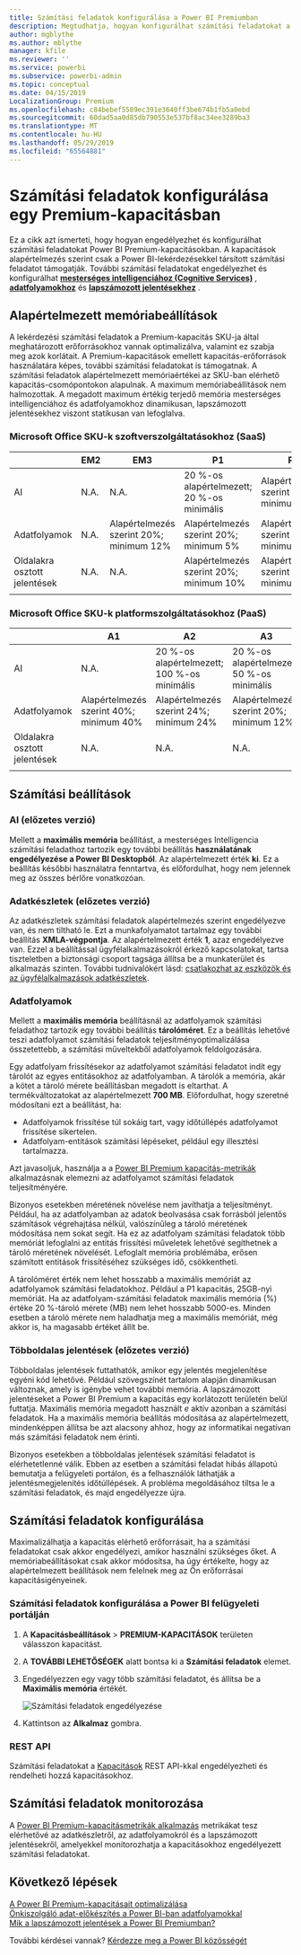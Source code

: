 ```yaml
---
title: Számítási feladatok konfigurálása a Power BI Premiumban
description: Megtudhatja, hogyan konfigurálhat számítási feladatokat a Power BI Premiumban.
author: mgblythe
ms.author: mblythe
manager: kfile
ms.reviewer: ''
ms.service: powerbi
ms.subservice: powerbi-admin
ms.topic: conceptual
ms.date: 04/15/2019
LocalizationGroup: Premium
ms.openlocfilehash: c84bebef5589ec391e3640ff3be674b1fb5a0ebd
ms.sourcegitcommit: 60dad5aa0d85db790553e537bf8ac34ee3289ba3
ms.translationtype: MT
ms.contentlocale: hu-HU
ms.lasthandoff: 05/29/2019
ms.locfileid: "65564881"
---
```

# <a name="configure-workloads-in-a-premium-capacity"></a>Számítási feladatok konfigurálása egy Premium-kapacitásban

Ez a cikk azt ismerteti, hogy hogyan engedélyezhet és konfigurálhat számítási feladatokat Power BI Premium-kapacitásokban. A kapacitások alapértelmezés szerint csak a Power BI-lekérdezésekkel társított számítási feladatot támogatják. További számítási feladatokat engedélyezhet és konfigurálhat **[mesterséges intelligenciához (Cognitive Services)](service-cognitive-services.md)** , **[adatfolyamokhoz](service-dataflows-overview.md#dataflow-capabilities-on-power-bi-premium)** és **[lapszámozott jelentésekhez](paginated-reports-save-to-power-bi-service.md)** .

## <a name="default-memory-settings"></a>Alapértelmezett memóriabeállítások

A lekérdezési számítási feladatok a Premium-kapacitás SKU-ja által meghatározott erőforrásokhoz vannak optimalizálva, valamint ez szabja meg azok korlátait. A Premium-kapacitások emellett kapacitás-erőforrások használatára képes, további számítási feladatokat is támogatnak. A számítási feladatok alapértelmezett memóriaértékei az SKU-ban elérhető kapacitás-csomópontokon alapulnak. A maximum memóriabeállítások nem halmozottak. A megadott maximum értékig terjedő memória mesterséges intelligenciához és adatfolyamokhoz dinamikusan, lapszámozott jelentésekhez viszont statikusan van lefoglalva. 

### <a name="microsoft-office-skus-for-software-as-a-service-saas-scenarios"></a>Microsoft Office SKU-k szoftverszolgáltatásokhoz (SaaS)

|                     | EM2                      | EM3                       | P1                      | P2                       | P3                       |
|---------------------|--------------------------|--------------------------|-------------------------|--------------------------|--------------------------|
| AI | N.A. | N.A. | 20 %-os alapértelmezett; 20 %-os minimális | Alapértelmezés szerint 20%; minimum 10% | Alapértelmezés szerint 20%; minimum 5% |
| Adatfolyamok | N.A. |Alapértelmezés szerint 20%; minimum 12%  | Alapértelmezés szerint 20%; minimum 5%  | Alapértelmezés szerint 20%; minimum 3% | Alapértelmezés szerint 20%; minimum 2%  |
| Oldalakra osztott jelentések | N.A. |N.A. | Alapértelmezés szerint 20%; minimum 10% | Alapértelmezés szerint 20%; minimum 5% | Alapértelmezés szerint 20%; minimum 2,5% |
| | | | | | |

### <a name="microsoft-azure-skus-for-platform-as-a-service-paas-scenarios"></a>Microsoft Office SKU-k platformszolgáltatásokhoz (PaaS)

|                  | A1                       | A2                       | A3                      | A4                       | A5                      | A6                        |
|-------------------|--------------------------|--------------------------|-------------------------|--------------------------|-------------------------|---------------------------|
| AI | N.A.                      | 20 %-os alapértelmezett; 100 %-os minimális                     | 20 %-os alapértelmezett; 50 %-os minimális                     | 20 %-os alapértelmezett; 20 %-os minimális | Alapértelmezés szerint 20%; minimum 10% | Alapértelmezés szerint 20%; minimum 5% |
| Adatfolyamok         | Alapértelmezés szerint 40%; minimum 40% | Alapértelmezés szerint 24%; minimum 24% | Alapértelmezés szerint 20%; minimum 12% | Alapértelmezés szerint 20%; minimum 5%  | Alapértelmezés szerint 20%; minimum 3% | Alapértelmezés szerint 20%; minimum 2%   |
| Oldalakra osztott jelentések | N.A.                      | N.A.                      | N.A.                     | Alapértelmezés szerint 20%; minimum 10% | Alapértelmezés szerint 20%; minimum 5% | Alapértelmezés szerint 20%; minimum 2,5% |
| | | | | | |

## <a name="workload-settings"></a>Számítási beállítások

### <a name="ai-preview"></a>AI (előzetes verzió)

Mellett a **maximális memória** beállítást, a mesterséges Intelligencia számítási feladathoz tartozik egy további beállítás **használatának engedélyezése a Power BI Desktopból**. Az alapértelmezett érték **ki**. Ez a beállítás későbbi használatra fenntartva, és előfordulhat, hogy nem jelennek meg az összes bérlőre vonatkozóan.

### <a name="datasets-preview"></a>Adatkészletek (előzetes verzió)

Az adatkészletek számítási feladatok alapértelmezés szerint engedélyezve van, és nem tiltható le. Ezt a munkafolyamatot tartalmaz egy további beállítás **XMLA-végpontja**. Az alapértelmezett érték **1**, azaz engedélyezve van. Ezzel a beállítással ügyfélalkalmazásokról érkező kapcsolatokat, tartsa tiszteletben a biztonsági csoport tagsága állítsa be a munkaterület és alkalmazás szinten. További tudnivalókért lásd: [csatlakozhat az eszközök és az ügyfélalkalmazások adatkészletek](service-premium-connect-tools.md).

### <a name="dataflows"></a>Adatfolyamok

Mellett a **maximális memória** beállításnál az adatfolyamok számítási feladathoz tartozik egy további beállítás **tárolóméret**. Ez a beállítás lehetővé teszi adatfolyamot számítási feladatok teljesítményoptimalizálása összetettebb, a számítási műveltekből adatfolyamok feldolgozására.

Egy adatfolyam frissítésekor az adatfolyamot számítási feladatot indít egy tárolót az egyes entitásokhoz az adatfolyamban. A tárolók a memória, akár a kötet a tároló mérete beállításban megadott is eltarthat. A termékváltozatokat az alapértelmezett **700 MB**. Előfordulhat, hogy szeretné módosítani ezt a beállítást, ha:

- Adatfolyamok frissítése túl sokáig tart, vagy időtúllépés adatfolyamot frissítése sikertelen.
- Adatfolyam-entitások számítási lépéseket, például egy illesztési tartalmazza.  

Azt javasoljuk, használja a a [Power BI Premium kapacitás-metrikák](service-admin-premium-monitor-capacity.md) alkalmazásnak elemezni az adatfolyamot számítási feladatok teljesítményére. 

Bizonyos esetekben méretének növelése nem javíthatja a teljesítményt. Például, ha az adatfolyamban az adatok beolvasása csak forrásból jelentős számítások végrehajtása nélkül, valószínűleg a tároló méretének módosítása nem sokat segít. Ha ez az adatfolyam számítási feladatok több memóriát lefoglalni az entitás frissítési műveletek lehetővé segíthetnek a tároló méretének növelését. Lefoglalt memória problémába, erősen számított entitások frissítéséhez szükséges idő, csökkentheti. 

A tárolóméret érték nem lehet hosszabb a maximális memóriát az adatfolyamok számítási feladatokhoz. Például a P1 kapacitás, 25GB-nyi memóriát. Ha az adatfolyam-számítási feladatok maximális memória (%) értéke 20 %-tároló mérete (MB) nem lehet hosszabb 5000-es. Minden esetben a tároló mérete nem haladhatja meg a maximális memóriát, még akkor is, ha magasabb értéket állít be. 

### <a name="paginated-reports-preview"></a>Többoldalas jelentések (előzetes verzió)

Többoldalas jelentések futtathatók, amikor egy jelentés megjelenítése egyéni kód lehetővé. Például szövegszínét tartalom alapján dinamikusan változnak, amely is igénybe vehet további memória. A lapszámozott jelentéseket a Power BI Premium a kapacitás egy korlátozott területén belül futtatja. Maximális memória megadott használt *e* aktív azonban a számítási feladatok. Ha a maximális memória beállítás módosítása az alapértelmezett, mindenképpen állítsa be azt alacsony ahhoz, hogy az informatikai negatívan más számítási feladatok nem érinti.

Bizonyos esetekben a többoldalas jelentések számítási feladatot is elérhetetlenné válik. Ebben az esetben a számítási feladat hibás állapotú bemutatja a felügyeleti portálon, és a felhasználók láthatják a jelentésmegjelenítés időtúllépések. A probléma megoldásához tiltsa le a számítási feladatok, és majd engedélyezze újra.

## <a name="configure-workloads"></a>Számítási feladatok konfigurálása

Maximalizálhatja a kapacitás elérhető erőforrásait, ha a számítási feladatokat csak akkor engedélyezi, amikor használni szükséges őket. A memóriabeállításokat csak akkor módosítsa, ha úgy értékelte, hogy az alapértelmezett beállítások nem felelnek meg az Ön erőforrásai kapacitásigényeinek.  

### <a name="to-configure-workloads-in-the-power-bi-admin-portal"></a>Számítási feladatok konfigurálása a Power BI felügyeleti portálján

1. A **Kapacitásbeállítások** > **PREMIUM-KAPACITÁSOK** területen válasszon kapacitást.

1. A **TOVÁBBI LEHETŐSÉGEK** alatt bontsa ki a **Számítási feladatok** elemet.

1. Engedélyezzen egy vagy több számítási feladatot, és állítsa be a **Maximális memória** értékét.   

    
    ![Számítási feladatok engedélyezése](media/service-admin-premium-workloads/admin-portal-workloads.png)

1. Kattintson az **Alkalmaz** gombra.

### <a name="rest-api"></a>REST API

Számítási feladatokat a [Kapacitások](https://docs.microsoft.com/rest/api/power-bi/capacities) REST API-kkal engedélyezheti és rendelheti hozzá kapacitásokhoz.

## <a name="monitoring-workloads"></a>Számítási feladatok monitorozása

A [Power BI Premium-kapacitásmetrikák alkalmazás](service-admin-premium-monitor-capacity.md) metrikákat tesz elérhetővé az adatkészletről, az adatfolyamokról és a lapszámozott jelentésekről, amelyekkel monitorozhatja a kapacitásokhoz engedélyezett számítási feladatokat. 

## <a name="next-steps"></a>Következő lépések

[A Power BI Premium-kapacitásait optimalizálása](service-premium-capacity-optimize.md)     
[Önkiszolgáló adat-előkészítés a Power BI-ban adatfolyamokkal](service-dataflows-overview.md)   
[Mik a lapszámozott jelentések a Power BI Premiumban?](paginated-reports-report-builder-power-bi.md)   

További kérdései vannak? [Kérdezze meg a Power BI közösségét](http://community.powerbi.com/)